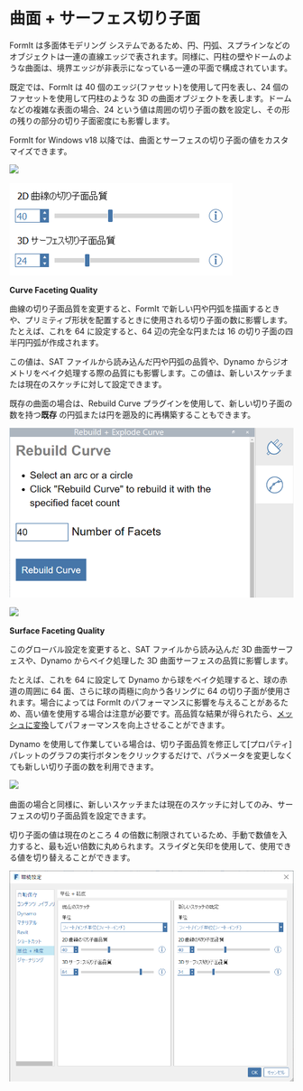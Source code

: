 # 曲面 + サーフェス切り子面

FormIt は多面体モデリング システムであるため、円、円弧、スプラインなどのオブジェクトは一連の直線エッジで表されます。同様に、円柱の壁やドームのような曲面は、境界エッジが非表示になっている一連の平面で構成されています。

既定では、FormIt は 40 個のエッジ\(ファセット\)を使用して円を表し、24 個のファセットを使用して円柱のような 3D の曲面オブジェクトを表します。ドームなどの複雑な表面の場合、24 という値は周囲の切り子面の数を設定し、その形の残りの部分の切り子面密度にも影響します。

FormIt for Windows v18 以降では、曲面とサーフェスの切り子面の値をカスタマイズできます。

![](../.gitbook/assets/faceting\_planter.gif)

![](../.gitbook/assets/faceting.png)

**Curve Faceting Quality**

曲線の切り子面品質を変更すると、FormIt で新しい円や円弧を描画するときや、プリミティブ形状を配置するときに使用される切り子面の数に影響します。たとえば、これを 64 に設定すると、64 辺の完全な円または 16 の切り子面の四半円円弧が作成されます。

この値は、SAT ファイルから読み込んだ円や円弧の品質や、Dynamo からジオメトリをベイク処理する際の品質にも影響します。この値は、新しいスケッチまたは現在のスケッチに対して設定できます。

既存の曲面の場合は、Rebuild Curve プラグインを使用して、新しい切り子面の数を持つ**既存** の円弧または円を遡及的に再構築することもできます。

![](<../.gitbook/assets/screen-shot-2020-01-10-at-1.20.53-pm (1).png>)

![](<../.gitbook/assets/faceting\_rebuild-curve (1).gif>)

**Surface Faceting Quality**

このグローバル設定を変更すると、SAT ファイルから読み込んだ 3D 曲面サーフェスや、Dynamo からベイク処理した 3D 曲面サーフェスの品質に影響します。

たとえば、これを 64 に設定して Dynamo から球をベイク処理すると、球の赤道の周囲に 64 面、さらに球の両極に向かう各リングに 64 の切り子面が使用されます。場合によっては FormIt のパフォーマンスに影響を与えることがあるため、高い値を使用する場合は注意が必要です。高品質な結果が得られたら、[メッシュに変換](meshes.md)してパフォーマンスを向上させることができます。

Dynamo を使用して作業している場合は、切り子面品質を修正して[プロパティ]パレットのグラフの実行ボタンをクリックするだけで、パラメータを変更しなくても新しい切り子面の数を利用できます。

![](<../.gitbook/assets/faceting\_column (1).gif>)

曲面の場合と同様に、新しいスケッチまたは現在のスケッチに対してのみ、サーフェスの切り子面品質を設定できます。

切り子面の値は現在のところ 4 の倍数に制限されているため、手動で数値を入力すると、最も近い倍数に丸められます。スライダと矢印を使用して、使用できる値を切り替えることができます。

![](<../.gitbook/assets/units-+-precision (1).png>)
